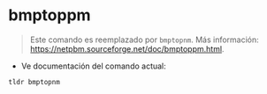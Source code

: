 # bmptoppm

> Este comando es reemplazado por `bmptopnm`.
> Más información: <https://netpbm.sourceforge.net/doc/bmptoppm.html>.

- Ve documentación del comando actual:

`tldr bmptopnm`
